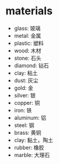 # materials

-   glass: 玻璃
-   metal: 金属
-   plastic: 塑料
-   wood: 木材
-   stone: 石头
-   diamond: 钻石
-   clay: 粘土
-   dust: 灰尘
-   gold: 金
-   silver: 银
-   copper: 铜
-   iron: 铁
-   aluminum: 铝
-   steel: 钢
-   brass: 黄铜
-   clay: 黏土，陶土
-   rubber: 橡胶
-   marble: 大理石